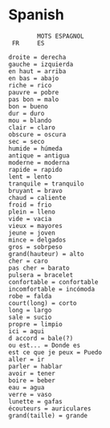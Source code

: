 # Spanish



			MOTS ESPAGNOL
     FR		ES
     
    droite = derecha
    gauche = izquierda
    en haut = arriba
    en bas = abajo
    riche = rico
    pauvre = pobre
    pas bon = malo
    bon = bueno
    dur = duro
    mou = blando
    clair = claro
    obscure = oscura
    sec = seco
    humide = húmeda
    antique = antigua
    moderne = moderna
    rapide = rapido
    lent = lento
    tranquile = tranquilo
    bruyant = bravo
    chaud = caliente
    froid = frio
    plein = lleno
    vide = vacia
    vieux = mayores
    jeune = joven
    mince = delgados
    gros = sobrpeso
	grand(hauteur) = alto
	cher = caro
	pas cher = barato
	pulsera = bracelet
	confortable = confortable
    incomfortable = incómoda
	robe = falda
	court(long) = corto
	long = largo
	sale = sucio
	propre = limpio
	ici = aqui
	d accord = bale(?)
	ou est... = Donde es
	est ce que je peux = Puedo
	aller = ir
	parler = hablar
	avoir = tener
	boire = beber
	eau = agua
	verre = vaso
	lunette = gafas
	écouteurs = auriculares
	grand(taille) = grande
	

